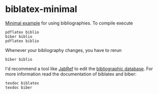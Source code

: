biblatex-minimal
================

[Minimal example](biblio.tex) for using bibliographies. To compile execute
```Shell
pdflatex biblio
biber biblio
pdflatex biblio
```

Whenever your bibliography changes, you have to rerun
```Shell
biber biblio
```

I'd recommend a tool like [JabRef](http://jabref.sourceforge.net) to edit
the [bibliographic database](bibliography.bib).
For more information read the documentation of biblatex and biber:
```Shell
texdoc biblatex
texdoc biber
```
